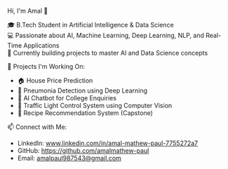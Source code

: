  Hi, I'm Amal 👋

🎓 B.Tech Student in Artificial Intelligence & Data Science  
💻 Passionate about AI, Machine Learning, Deep Learning, NLP, and Real-Time Applications  
🚀 Currently building projects to master AI and Data Science concepts

📂 Projects I'm Working On:
- 🏠 House Price Prediction
- 🧠 Pneumonia Detection using Deep Learning
- 🤖 AI Chatbot for College Enquiries
- 🚦 Traffic Light Control System using Computer Vision
- 🍳 Recipe Recommendation System (Capstone)

📫 Connect with Me:
- LinkedIn: www.linkedin.com/in/amal-mathew-paul-7755272a7
- GitHub: https://github.com/amalmathew-paul
- Email: amalpaul987543@gmail.com
